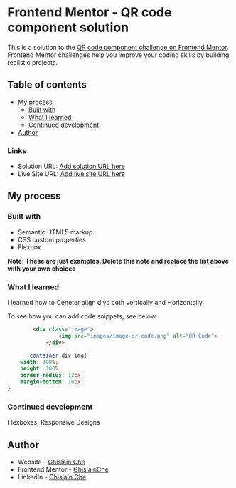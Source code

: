 # Frontend Mentor - QR code component solution

This is a solution to the [QR code component challenge on Frontend Mentor](https://www.frontendmentor.io/challenges/qr-code-component-iux_sIO_H). Frontend Mentor challenges help you improve your coding skills by building realistic projects. 

## Table of contents

- [My process](#my-process)
  - [Built with](#built-with)
  - [What I learned](#what-i-learned)
  - [Continued development](#continued-development)
- [Author](#author)

### Links

- Solution URL: [Add solution URL here](https://your-solution-url.com)
- Live Site URL: [Add live site URL here](https://your-live-site-url.com)

## My process

### Built with

- Semantic HTML5 markup
- CSS custom properties
- Flexbox

**Note: These are just examples. Delete this note and replace the list above with your own choices**

### What I learned

I learned how to Ceneter align divs both vertically and Horizontally.

To see how you can add code snippets, see below:

```html
        <div class="image">
                <img src="images/image-qr-code.png" alt="QR Code">
            </div>
```
```css
      .container div img{
    width: 100%;
    height: 100%;
    border-radius: 12px;
    margin-bottom: 10px;
}
```

### Continued development

Flexboxes, Responsive Designs


## Author

- Website - [Ghislain Che](http://ghislain-che.netlify.app/)
- Frontend Mentor - [GhislainChe](https://www.frontendmentor.io/profile/yourusername)
- LinkedIn - [Ghislain Che](https://www.linkedin.com/in/ghislain-che-13175431a/)

